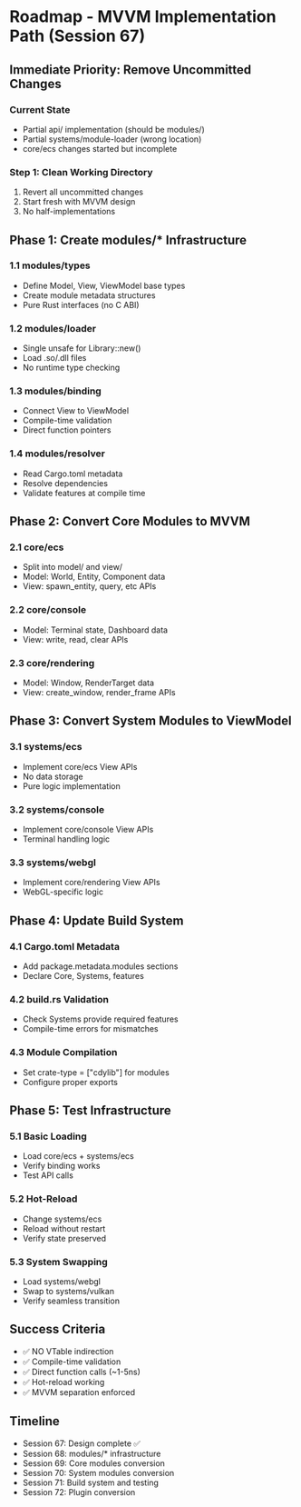 # Roadmap - MVVM Implementation Path (Session 67)

## Immediate Priority: Remove Uncommitted Changes

### Current State
- Partial api/ implementation (should be modules/)
- Partial systems/module-loader (wrong location)
- core/ecs changes started but incomplete

### Step 1: Clean Working Directory
1. Revert all uncommitted changes
2. Start fresh with MVVM design
3. No half-implementations

## Phase 1: Create modules/* Infrastructure

### 1.1 modules/types
- Define Model, View, ViewModel base types
- Create module metadata structures
- Pure Rust interfaces (no C ABI)

### 1.2 modules/loader
- Single unsafe for Library::new()
- Load .so/.dll files
- No runtime type checking

### 1.3 modules/binding
- Connect View to ViewModel
- Compile-time validation
- Direct function pointers

### 1.4 modules/resolver
- Read Cargo.toml metadata
- Resolve dependencies
- Validate features at compile time

## Phase 2: Convert Core Modules to MVVM

### 2.1 core/ecs
- Split into model/ and view/
- Model: World, Entity, Component data
- View: spawn_entity, query, etc APIs

### 2.2 core/console
- Model: Terminal state, Dashboard data
- View: write, read, clear APIs

### 2.3 core/rendering
- Model: Window, RenderTarget data
- View: create_window, render_frame APIs

## Phase 3: Convert System Modules to ViewModel

### 3.1 systems/ecs
- Implement core/ecs View APIs
- No data storage
- Pure logic implementation

### 3.2 systems/console
- Implement core/console View APIs
- Terminal handling logic

### 3.3 systems/webgl
- Implement core/rendering View APIs
- WebGL-specific logic

## Phase 4: Update Build System

### 4.1 Cargo.toml Metadata
- Add package.metadata.modules sections
- Declare Core, Systems, features

### 4.2 build.rs Validation
- Check Systems provide required features
- Compile-time errors for mismatches

### 4.3 Module Compilation
- Set crate-type = ["cdylib"] for modules
- Configure proper exports

## Phase 5: Test Infrastructure

### 5.1 Basic Loading
- Load core/ecs + systems/ecs
- Verify binding works
- Test API calls

### 5.2 Hot-Reload
- Change systems/ecs
- Reload without restart
- Verify state preserved

### 5.3 System Swapping
- Load systems/webgl
- Swap to systems/vulkan
- Verify seamless transition

## Success Criteria

- ✅ NO VTable indirection
- ✅ Compile-time validation
- ✅ Direct function calls (~1-5ns)
- ✅ Hot-reload working
- ✅ MVVM separation enforced

## Timeline

- Session 67: Design complete ✅
- Session 68: modules/* infrastructure
- Session 69: Core modules conversion
- Session 70: System modules conversion
- Session 71: Build system and testing
- Session 72: Plugin conversion